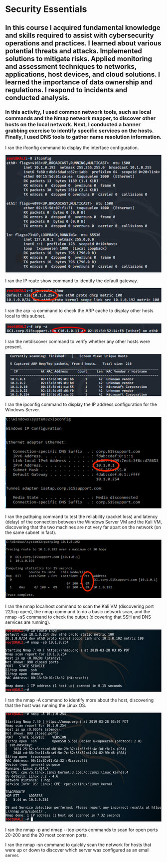 # Security Essentials
## In this course I acquired fundamental knowledge and skills required to assist with cybersecurity operations and practices. I learned about various potential threats and attacks. Implemented solutions to mitigate risks. Applied monitoring and assessment techniques to networks, applications, host devices, and cloud solutions. I learned the importance of data ownership and regulations. I respond to incidents and conducted analysis.
### In this activity, I used common network tools, such as local commands and the Nmap network mapper, to discover other hosts on the local network. Next, I conducted a banner grabbing exercise to identify specific services on the hosts. Finally, I used DNS tools to gather name resolution information.
I ran the ifconfig command to display the interface configuration.

![ifconfig](https://github.com/iamroot-GitHub/Security-Essentials/blob/27da5d9d0de8f8d261f360198534d32e3b2a9b5f/Images/SINN_01.png)

I ran the IP route show command to identify the default gateway.

![IP route show](https://github.com/iamroot-GitHub/Security-Essentials/blob/ba416ec5d9f9cda3317b07a8e0e18194c5a5c71d/Images/SINN_02.png)

I ran the arp -a command to check the ARP cache to display other hosts local to this subnet.

![arp -a](https://github.com/iamroot-GitHub/Security-Essentials/blob/4adc0384d2fa94fc7bf59cfe3906a65d72ed3c7b/Images/SINN_03.png)

I ran the netdiscover command to verify whether any other hosts were present.

![netdiscover](https://github.com/iamroot-GitHub/Security-Essentials/blob/75e30aeab96bef93e99ba648630e5d1609672b2c/Images/SINN_04.png)

I ran the ipconfig command to display the IP address configuration for the Windows Server.

![ipconfig](https://github.com/iamroot-GitHub/Security-Essentials/blob/c500c96afce50a346d73b33a185169ee6aa6e32f/Images/SINN_05.png)

I ran the pathping command to test the reliability (packet loss) and latency (delay) of the connection between the Windows Server VM and the Kali VM, discovering that the two machines are not very far apart on the network (on the same subnet in fact).

![pathping](https://github.com/iamroot-GitHub/Security-Essentials/blob/2d61d8f4b4dd0751db88245a97ece8886a063773/Images/SINN_06.png)

I ran the nmap localhost command to scan the Kali VM (discovering port 22/tcp open), the nmap command to do a basic network scan, and the nmap -sS command to check the output (dicovering that SSH and DNS services are running).

![nmap](https://github.com/iamroot-GitHub/Security-Essentials/blob/5f3732e3025b38ccdd7c764101a4ad80cda7c49a/Images/SINN_07.png)

I ran the nmap -A command to identify more about the host, discovering that the host was running the Linux OS.

![nmap -A](https://github.com/iamroot-GitHub/Security-Essentials/blob/d1b81d605c6b0720af72ec714ed9ba5df25ff296/Images/SINN_08.png)

I ran the nmap -p and nmap --top-ports commands to scan for open ports 20-200 and the 20 most common ports.

I ran the nmap -sn command to quickly scan the network for hosts that were up or down to discover which server was configured as an email server.
